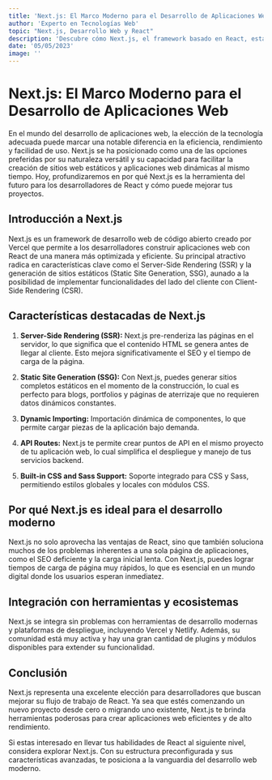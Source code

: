 ```yaml
---
title: 'Next.js: El Marco Moderno para el Desarrollo de Aplicaciones Web'
author: 'Experto en Tecnologías Web'
topic: "Next.js, Desarrollo Web y React"
description: 'Descubre cómo Next.js, el framework basado en React, está revolucionando el desarrollo de aplicaciones web modernas con su enfoque simplificado y características avanzadas.'
date: '05/05/2023'
image: ''
---
```


# Next.js: El Marco Moderno para el Desarrollo de Aplicaciones Web

En el mundo del desarrollo de aplicaciones web, la elección de la tecnología adecuada puede marcar una notable diferencia en la eficiencia, rendimiento y facilidad de uso. Next.js se ha posicionado como una de las opciones preferidas por su naturaleza versátil y su capacidad para facilitar la creación de sitios web estáticos y aplicaciones web dinámicas al mismo tiempo. Hoy, profundizaremos en por qué Next.js es la herramienta del futuro para los desarrolladores de React y cómo puede mejorar tus proyectos.

## Introducción a Next.js

Next.js es un framework de desarrollo web de código abierto creado por Vercel que permite a los desarrolladores construir aplicaciones web con React de una manera más optimizada y eficiente. Su principal atractivo radica en características clave como el Server-Side Rendering (SSR) y la generación de sitios estáticos (Static Site Generation, SSG), aunado a la posibilidad de implementar funcionalidades del lado del cliente con Client-Side Rendering (CSR).

## Características destacadas de Next.js

1. **Server-Side Rendering (SSR):** Next.js pre-renderiza las páginas en el servidor, lo que significa que el contenido HTML se genera antes de llegar al cliente. Esto mejora significativamente el SEO y el tiempo de carga de la página.

2. **Static Site Generation (SSG):** Con Next.js, puedes generar sitios completos estáticos en el momento de la construcción, lo cual es perfecto para blogs, portfolios y páginas de aterrizaje que no requieren datos dinámicos constantes.

3. **Dynamic Importing:** Importación dinámica de componentes, lo que permite cargar piezas de la aplicación bajo demanda.

4. **API Routes:** Next.js te permite crear puntos de API en el mismo proyecto de tu aplicación web, lo cual simplifica el despliegue y manejo de tus servicios backend.

5. **Built-in CSS and Sass Support:** Soporte integrado para CSS y Sass, permitiendo estilos globales y locales con módulos CSS.

## Por qué Next.js es ideal para el desarrollo moderno

Next.js no solo aprovecha las ventajas de React, sino que también soluciona muchos de los problemas inherentes a una sola página de aplicaciones, como el SEO deficiente y la carga inicial lenta. Con Next.js, puedes lograr tiempos de carga de página muy rápidos, lo que es esencial en un mundo digital donde los usuarios esperan inmediatez.

## Integración con herramientas y ecosistemas

Next.js se integra sin problemas con herramientas de desarrollo modernas y plataformas de despliegue, incluyendo Vercel y Netlify. Además, su comunidad está muy activa y hay una gran cantidad de plugins y módulos disponibles para extender su funcionalidad.

## Conclusión

Next.js representa una excelente elección para desarrolladores que buscan mejorar su flujo de trabajo de React. Ya sea que estés comenzando un nuevo proyecto desde cero o migrando uno existente, Next.js te brinda herramientas poderosas para crear aplicaciones web eficientes y de alto rendimiento.

Si estas interesado en llevar tus habilidades de React al siguiente nivel, considera explorar Next.js. Con su estructura preconfigurada y sus características avanzadas, te posiciona a la vanguardia del desarrollo web moderno.